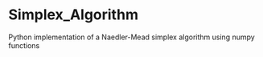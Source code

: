 # Simplex_Algorithm
Python implementation of a Naedler-Mead simplex algorithm using numpy functions
